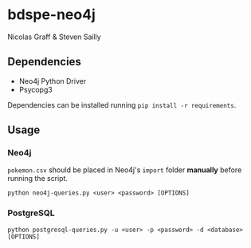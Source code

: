 # bdspe-neo4j

Nicolas Graff & Steven Sailly

## Dependencies

* Neo4j Python Driver
* Psycopg3

Dependencies can be installed running `pip install -r requirements`.

## Usage

### Neo4j

`pokemon.csv` should be placed in Neo4j's `import` folder **manually** before
running the script.

`python neo4j-queries.py <user> <password> [OPTIONS]`

### PostgreSQL

`python postgresql-queries.py -u <user> -p <password> -d <database> [OPTIONS]`